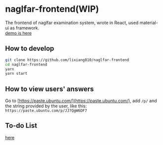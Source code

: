 # naglfar-frontend(WIP)

The frontend of naglfar examination system, wrote in React, used material-ui as framework.  
[demo is here](https://naglfar.penclub.club)

## How to develop

```sh
git clone https://github.com/lixiang810/naglfar-frontend
cd naglfar-frontend
yarn
yarn start
```

## How to view users' answers

Go to [https://paste.ubuntu.com/](https://paste.ubuntu.com/), add `/p/` and the string provided by the user, like this: `https://paste.ubuntu.com/p/JJ7QgW6DF7`

## To-do List

[here](https://github.com/lixiang810/naglfar-frontend/projects/1)
